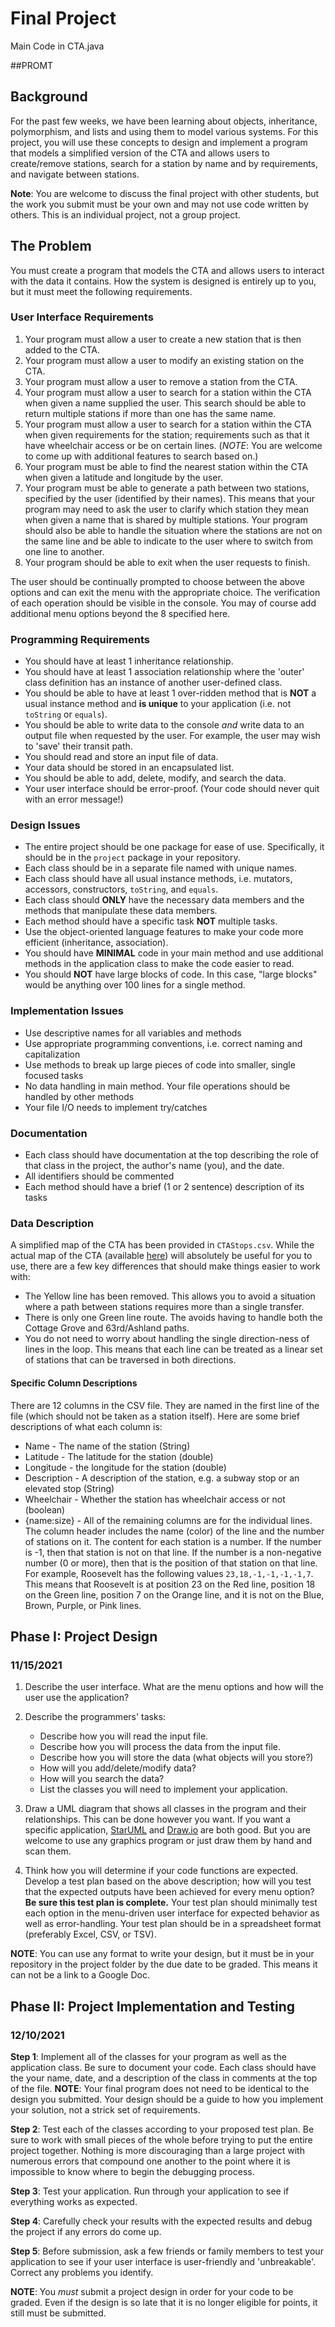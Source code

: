 # Final Project

Main Code in CTA.java

##PROMT
## Background

For the past few weeks, we have been learning about objects, inheritance, polymorphism, and lists and using them to model various systems. For this project, you will use these concepts to design and implement a program that models a simplified version of the CTA and allows users to create/remove stations, search for a station by name and by requirements, and navigate between stations.

**Note**: You are welcome to discuss the final project with other students, but the work you submit must be your own and may not use code written by others. This is an individual project, not a group project.

## The Problem

You must create a program that models the CTA and allows users to interact with the data it contains. How the system is designed is entirely up to you, but it must meet the following requirements.

### User Interface Requirements

1. Your program must allow a user to create a new station that is then added to the CTA.
2. Your program must allow a user to modify an existing station on the CTA.
3. Your program must allow a user to remove a station from the CTA.
4. Your program must allow a user to search for a station within the CTA when given a name supplied the user. This search should be able to return multiple stations if more than one has the same name.
5. Your program must allow a user to search for a station within the CTA when given requirements for the station; requirements such as that it have wheelchair access or be on certain lines. (*NOTE*: You are welcome to come up with additional features to search based on.)
6. Your program must be able to find the nearest station within the CTA when given a latitude and longitude by the user.
7. Your program must be able to generate a path between two stations, specified by the user (identified by their names). This means that your program may need to ask the user to clarify which station they mean when given a name that is shared by multiple stations. Your program should also be able to handle the situation where the stations are not on the same line and be able to indicate to the user where to switch from one line to another.
8. Your program should be able to exit when the user requests to finish.

The user should be continually prompted to choose between the above options and can exit the menu with the appropriate choice. The verification of each operation should be visible in the console. You may of course add additional menu options beyond the 8 specified here.

### Programming Requirements

- You should have at least 1 inheritance relationship.
- You should have at least 1 association relationship where the 'outer' class definition has an instance of another user-defined class.
- You should be able to have at least 1 over-ridden method that is **NOT** a usual instance method and **is unique** to your application (i.e. not `toString` or `equals`).
- You should be able to write data to the console _and_ write data to an output file when requested by the user. For example, the user may wish to 'save' their transit path.
- You should read and store an input file of data.
- Your data should be stored in an encapsulated list.
- You should be able to add, delete, modify, and search the data.
- Your user interface should be error-proof. (Your code should never quit with an error message!)

### Design Issues

- The entire project should be one package for ease of use. Specifically, it should be in the `project` package in your repository.
- Each class should be in a separate file named with unique names.
- Each class should have all usual instance methods, i.e. mutators, accessors, constructors, `toString`, and `equals`.
- Each class should **ONLY** have the necessary data members and the methods that manipulate these data members.
- Each method should have a specific task **NOT** multiple tasks.
- Use the object-oriented language features to make your code more efficient (inheritance, association).
- You should have **MINIMAL** code in your main method and use additional methods in the application class to make the code easier to read.
- You should **NOT** have large blocks of code. In this case, "large blocks" would be anything over 100 lines for a single method.

### Implementation Issues

- Use descriptive names for all variables and methods
- Use appropriate programming conventions, i.e. correct naming and capitalization
- Use methods to break up large pieces of code into smaller, single focused tasks
- No data handling in main method. Your file operations should be handled by other methods
- Your file I/O needs to implement try/catches

### Documentation

- Each class should have documentation at the top describing the role of that class in the project, the author's name (you), and the date.
- All identifiers should be commented
- Each method should have a brief (1 or 2 sentence) description of its tasks

### Data Description

A simplified map of the CTA has been provided in `CTAStops.csv`. While the actual map of the CTA (available [here](https://www.transitchicago.com/maps/system/)) will absolutely be useful for you to use, there are a few key differences that should make things easier to work with:

- The Yellow line has been removed. This allows you to avoid a situation where a path between stations requires more than a single transfer.
- There is only one Green line route. The avoids having to handle both the Cottage Grove and 63rd/Ashland paths.
- You do not need to worry about handling the single direction-ness of lines in the loop. This means that each line can be treated as a linear set of stations that can be traversed in both directions.

#### Specific Column Descriptions

There are 12 columns in the CSV file. They are named in the first line of the file (which should not be taken as a station itself). Here are some brief descriptions of what each column is:

- Name - The name of the station (String)
- Latitude - The latitude for the station (double)
- Longitude - the longitude for the station (double)
- Description - A description of the station, e.g. a subway stop or an elevated stop (String)
- Wheelchair - Whether the station has wheelchair access or not (boolean)
- {name:size} - All of the remaining columns are for the individual lines. The column header includes the name (color) of the line and the number of stations on it. The content for each station is a number. If the number is -1, then that station is not on that line. If the number is a non-negative number (0 or more), then that is the position of that station on that line. For example, Roosevelt has the following values `23,18,-1,-1,-1,-1,7`. This means that Roosevelt is at position 23 on the Red line, position 18 on the Green line, position 7 on the Orange line, and it is not on the Blue, Brown, Purple, or Pink lines.

## Phase I: Project Design

### 11/15/2021

1. Describe the user interface. What are the menu options and how will the user use the application?
2. Describe the programmers' tasks:

    - Describe how you will read the input file.
    - Describe how you will process the data from the input file.
    - Describe how you will store the data (what objects will you store?)
    - How will you add/delete/modify data?
    - How will you search the data?
    - List the classes you will need to implement your application.

3. Draw a UML diagram that shows all classes in the program and their relationships. This can be done however you want. If you want a specific application, [StarUML](http://staruml.io/download) and [Draw.io](https://draw.io) are both good. But you are welcome to use any graphics program or just draw them by hand and scan them.
4. Think how you will determine if your code functions are expected. Develop a test plan based on the above description; how will you test that the expected outputs have been achieved for every menu option? **Be sure this test plan is complete.** Your test plan should minimally test each option in the menu-driven user interface for expected behavior as well as error-handling. Your test plan should be in a spreadsheet format (preferably Excel, CSV, or TSV).

**NOTE**: You can use any format to write your design, but it must be in your repository in the project folder by the due date to be graded. This means it can not be a link to a Google Doc.

## Phase II: Project Implementation and Testing

### 12/10/2021

**Step 1**: Implement all of the classes for your program as well as the application class. Be sure to document your code. Each class should have the your name, date, and a description of the class in comments at the top of the file. **NOTE**: Your final program does not need to be identical to the design you submitted. Your design should be a guide to how you implement your solution, not a strick set of requirements.

**Step 2**: Test each of the classes according to your proposed test plan. Be sure to work with small pieces of the whole before trying to put the entire project together. Nothing is more discouraging than a large project with numerous errors that compound one another to the point where it is impossible to know where to begin the debugging process.

**Step 3**: Test your application. Run through your application to see if everything works as expected.

**Step 4**: Carefully check your results with the expected results and debug the project if any errors do come up.

**Step 5**: Before submission, ask a few friends or family members to test your application to see if your user interface is user-friendly and 'unbreakable'. Correct any problems you identify.

**NOTE**: You *must* submit a project design in order for your code to be graded. Even if the design is so late that it is no longer eligible for points, it still must be submitted.

